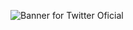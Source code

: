 ![Banner for Twitter Oficial](https://user-images.githubusercontent.com/50896472/160293780-72fa7d1d-465e-429a-8e6e-e74cbf910cfe.jpg)


<!--
**Cazado7/Cazado7** is a ✨ _special_ ✨ repository because its `README.md` (this file) appears on your GitHub profile.

Here are some ideas to get you started:

- 🔭 I’m currently working on ...
- 🌱 I’m currently learning ...
- 👯 I’m looking to collaborate on ...
- 🤔 I’m looking for help with ...
- 💬 Ask me about ...
- 📫 How to reach me: ...
- 😄 Pronouns: ...
- ⚡ Fun fact: ...
-->
